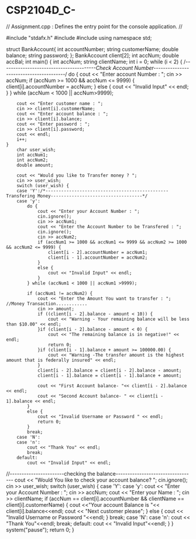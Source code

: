 # CSP2104D_C-
// Assignment.cpp : Defines the entry point for the console application.
//

#include "stdafx.h"
#include <iostream>
#include <string>
using namespace std;

struct BankAccount{
	int accountNumber;
	string customerName;
	double balance;
	string password;
};
BankAccount client[2];
int accNum;
double accBal;
int main()
{
	int accNum;
	string clientName;
	int i = 0;
	while (i < 2) {
		/*----------------------------------------Check Account Number----------------------------------------*/
		do {
			cout << "Enter account Number : ";
			cin >> accNum;
			if (accNum >= 1000 && accNum <= 9999) {
				client[i].accountNumber = accNum;
			}
			else {
				cout << "Invalid Input" << endl;
			}
		} while (accNum < 1000 || accNum>9999);

		cout << "Enter customer name : ";
		cin >> client[i].customerName;
		cout << "Enter account balance : ";
		cin >> client[i].balance;
		cout << "Enter password : ";
		cin >> client[i].password;
		cout << endl;
		i++;
	}
		char user_wish;
		int accNum1;
		int accNum2;
		double amount;

		cout << "Would you like to Transfer money ? "; 
		cin >> user_wish;
		switch (user_wish) {
		case 'Y':/*-----------------------------------------------Transfering Money-----------------------------------*/
		case 'y':
			do {
				cout << "Enter your Account Number : ";
				cin.ignore();
				cin >> accNum1;
				cout << "Enter the Account Number to be Transfered : ";
				cin.ignore();
				cin >> accNum2;
				if (accNum1 >= 1000 && accNum1 <= 9999 && accNum2 >= 1000 && accNum2 <= 9999) {
					client[i - 2].accountNumber = accNum1;
					client[i - 1].accountNumber = accNum2;
				}
				else {
					cout << "Invalid Input" << endl;
				}
			} while (accNum1 < 1000 || accNum1 >9999);

			if (accNum1 != accNum2) {
				cout << "Enter the Amount You want to transfer : ";  //Money Transaction............
				cin >> amount;
				if ((client[i - 2].balance - amount < 10)) {
					cout << "Warning - Your remaining balance will be less than $10.00" << endl;
				}if (client[i - 2].balance - amount < 0) {
					cout << "The remaining balance is in negative!" << endl;
					return 0;
				}if (client[i - 1].balance + amount >= 100000.00) {
					cout << "Warning -The transfer amount is the highest amount that is federally insured" << endl;
				}
				client[i - 2].balance = client[i - 2].balance - amount;
				client[i - 1].balance = client[i - 1].balance + amount;

				cout << "First Account balance- "<< client[i - 2].balance << endl;
				cout << "Second Account balance- " << client[i - 1].balance << endl;
			}
			else {
				cout << "Invalid Username or Password " << endl;
				return 0;
			}
			break;
		case 'N':
		case 'n':
			cout << "Thank You" << endl;
			break;
		default:
			cout << "Invalid Input" << endl;
//-----------------------checking the balance----------------------------------
		cout << "Would You like to check your account balance? ";
		cin.ignore();
		cin >> user_wish;
		switch (user_wish) {
		case 'Y':
		case 'y':
			cout << "Enter your Account Number : ";
			cin >> accNum;
			cout << "Enter your Name : ";
			cin >> clientName;
			if (accNum == client[i].accountNumber && clientName == client[i].customerName) {
				cout <<"Your account Balance is "<< client[i].balance<<endl;
				cout << "Next customer please";
			}
			else {
				cout << "Invalid Username or Password "<<endl;
			}
			break;
		case 'N':
		case 'n':
			cout << "Thank You"<<endl;
			break;
		default:
			cout << "Invalid Input"<<endl;
		}
	}
	system("pause");
    return 0;
}
	
